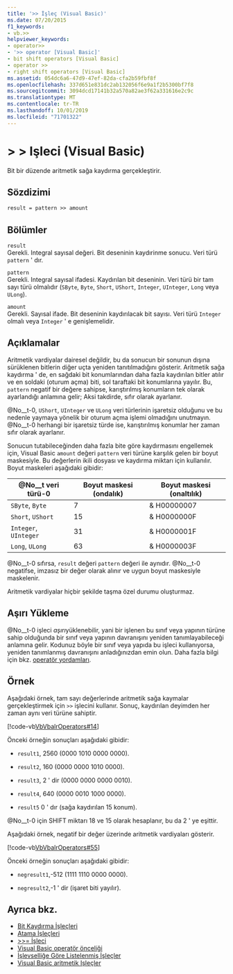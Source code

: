 ```yaml
---
title: '>> İşleç (Visual Basic)'
ms.date: 07/20/2015
f1_keywords:
- vb.>>
helpviewer_keywords:
- operator>>
- '>> operator [Visual Basic]'
- bit shift operators [Visual Basic]
- operator >>
- right shift operators [Visual Basic]
ms.assetid: 054dc6a6-47d9-47ef-82da-cfa2b59fbf8f
ms.openlocfilehash: 337d651e831dc2ab132056f6e9a1f2b5300bf7f8
ms.sourcegitcommit: 3094dcd17141b32a570a82ae3f62a331616e2c9c
ms.translationtype: MT
ms.contentlocale: tr-TR
ms.lasthandoff: 10/01/2019
ms.locfileid: "71701322"
---
```

# <a name="-operator-visual-basic"></a>> > Işleci (Visual Basic)
Bit bir düzende aritmetik sağa kaydırma gerçekleştirir.  
  
## <a name="syntax"></a>Sözdizimi  
  
```vb  
result = pattern >> amount  
```  
  
## <a name="parts"></a>Bölümler  
 `result`  
 Gerekli. Integral sayısal değeri. Bit deseninin kaydırinme sonucu. Veri türü `pattern` ' dır.  
  
 `pattern`  
 Gerekli. Integral sayısal ifadesi. Kaydırılan bit deseninin. Veri türü bir tam sayı türü olmalıdır (`SByte`, `Byte`, `Short`, `UShort`, `Integer`, `UInteger`, `Long` veya `ULong`).  
  
 `amount`  
 Gerekli. Sayısal ifade. Bit deseninin kaydırılacak bit sayısı. Veri türü `Integer` olmalı veya `Integer` ' e genişlemelidir.  
  
## <a name="remarks"></a>Açıklamalar  
 Aritmetik vardiyalar dairesel değildir, bu da sonucun bir sonunun dışına sürüklenen bitlerin diğer uçta yeniden tanıtılmadığını gösterir. Aritmetik sağa kaydırma ' de, en sağdaki bit konumlarından daha fazla kaydırılan bitler atılır ve en soldaki (oturum açma) biti, sol taraftaki bit konumlarına yayılır. Bu, `pattern` negatif bir değere sahipse, karıştırılmış konumların tek olarak ayarlandığı anlamına gelir; Aksi takdirde, sıfır olarak ayarlanır.  
  
 @No__t-0, `UShort`, `UInteger` ve `ULong` veri türlerinin işaretsiz olduğunu ve bu nedenle yaymaya yönelik bir oturum açma işlemi olmadığını unutmayın. @No__t-0 herhangi bir işaretsiz türde ise, karıştırılmış konumlar her zaman sıfır olarak ayarlanır.  
  
 Sonucun tutabileceğinden daha fazla bite göre kaydırmasını engellemek için, Visual Basic `amount` değeri `pattern` veri türüne karşılık gelen bir boyut maskesiyle. Bu değerlerin ikili dosyası ve kaydırma miktarı için kullanılır. Boyut maskeleri aşağıdaki gibidir:  
  
|@No__t veri türü-0|Boyut maskesi (ondalık)|Boyut maskesi (onaltılık)|  
|----------------------------|---------------------------|-------------------------------|  
|`SByte`, `Byte`|7|& H00000007|  
|`Short`, `UShort`|15|& H0000000F|  
|`Integer`, `UInteger`|31|& H0000001F|  
|`Long`, `ULong`|63|& H0000003F|  
  
 @No__t-0 sıfırsa, `result` değeri `pattern` değeri ile aynıdır. @No__t-0 negatifse, imzasız bir değer olarak alınır ve uygun boyut maskesiyle maskelenir.  
  
 Aritmetik vardiyalar hiçbir şekilde taşma özel durumu oluşturmaz.  
  
## <a name="overloading"></a>Aşırı Yükleme  
 @No__t-0 işleci *aşırı*yüklenebilir, yani bir işlenen bu sınıf veya yapının türüne sahip olduğunda bir sınıf veya yapının davranışını yeniden tanımlayabileceği anlamına gelir. Kodunuz böyle bir sınıf veya yapıda bu işleci kullanıyorsa, yeniden tanımlanmış davranışını anladığınızdan emin olun. Daha fazla bilgi için bkz. [operatör yordamları](../../../visual-basic/programming-guide/language-features/procedures/operator-procedures.md).  
  
## <a name="example"></a>Örnek  
 Aşağıdaki örnek, tam sayı değerlerinde aritmetik sağa kaymalar gerçekleştirmek için `>>` işlecini kullanır. Sonuç, kaydırılan deyimden her zaman aynı veri türüne sahiptir.  
  
 [!code-vb[VbVbalrOperators#14](~/samples/snippets/visualbasic/VS_Snippets_VBCSharp/VbVbalrOperators/VB/Class1.vb#14)]  
  
 Önceki örneğin sonuçları aşağıdaki gibidir:  
  
- `result1`, 2560 (0000 1010 0000 0000).  
  
- `result2`, 160 (0000 0000 1010 0000).  
  
- `result3`, 2 ' dir (0000 0000 0000 0010).  
  
- `result4`, 640 (0000 0010 1000 0000).  
  
- `result5` 0 ' dır (sağa kaydırılan 15 konum).  
  
 @No__t-0 için SHIFT miktarı 18 ve 15 olarak hesaplanır, bu da 2 ' ye eşittir.  
  
 Aşağıdaki örnek, negatif bir değer üzerinde aritmetik vardiyaları gösterir.  
  
 [!code-vb[VbVbalrOperators#55](~/samples/snippets/visualbasic/VS_Snippets_VBCSharp/VbVbalrOperators/VB/Class1.vb#55)]  
  
 Önceki örneğin sonuçları aşağıdaki gibidir:  
  
- `negresult1`,-512 (1111 1110 0000 0000).  
  
- `negresult2`,-1 ' dir (işaret biti yayılır).  
  
## <a name="see-also"></a>Ayrıca bkz.

- [Bit Kaydırma İşleçleri](../../../visual-basic/language-reference/operators/bit-shift-operators.md)
- [Atama İşleçleri](../../../visual-basic/language-reference/operators/assignment-operators.md)
- [>>= İşleci](../../../visual-basic/language-reference/operators/right-shift-assignment-operator.md)
- [Visual Basic operatör önceliği](../../../visual-basic/language-reference/operators/operator-precedence.md)
- [İşlevselliğe Göre Listelenmiş İşleçler](../../../visual-basic/language-reference/operators/operators-listed-by-functionality.md)
- [Visual Basic aritmetik Işleçler](../../../visual-basic/programming-guide/language-features/operators-and-expressions/arithmetic-operators.md)
